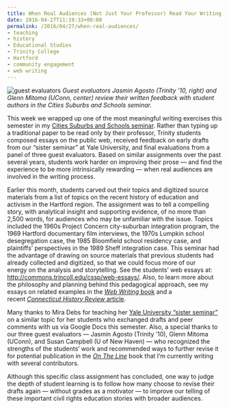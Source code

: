 ```yaml
---
title: When Real Audiences (Not Just Your Professor) Read Your Writing
date: 2016-04-27T11:19:33+00:00
permalink: /2016/04/27/when-real-audiences/
- teaching
- history
- Educational Studies
- Trinity College
- Hartford
- community engagement
- web writing
---
```


![guest evaluators](/images/2016/2016-04-25-Educ308-Mitoma-Agosto.jpg)
*Guest evaluators Jasmin Agosto (Trinity '10, right) and Glenn Mitoma (UConn, center) review their written feedback with student authors in the Cities Suburbs and Schools seminar.*

This week we wrapped up one of the most meaningful writing exercises this semester in my [Cities Suburbs and Schools seminar](http://commons.trincoll.edu/cssp/seminar/). Rather than typing up a traditional paper to be read only by their professor, Trinity students composed essays on the public web, received feedback on early drafts from our &#8220;sister seminar&#8221; at Yale University, and final evaluations from a panel of three guest evaluators. Based on similar assignments over the past several years, students work harder on improving their prose &#8212; and find the experience to be more intrinsically rewarding &#8212; when real audiences are involved in the writing process.

Earlier this month, students carved out their topics and digitized source materials from a list of topics on the recent history of education and activism in the Hartford region. The assignment was to tell a compelling story, with analytical insight and supporting evidence, of no more than 2,500 words, for audiences who may be unfamiliar with the issue. Topics included the 1960s Project Concern city-suburban integration program, the 1969 Hartford documentary film interviews, the 1970s Lumpkin school desegregation case, the 1985 Bloomfield school residency case, and plaintiffs&#8217; perspectives in the 1989 Sheff integration case. This seminar had the advantage of drawing on source materials that previous students had already collected and digitized, so that we could focus more of our energy on the analysis and storytelling. See the students&#8217; web essays at: <http://commons.trincoll.edu/cssp/web-essays/>. Also, to learn more about the philosophy and planning behind this pedagogical approach, see my essays on related examples in the [_Web Writing_ book](http://webwriting.trincoll.edu) and a recent [_Connecticut History Review_ article](http://ontheline.trincoll.edu).

Many thanks to Mira Debs for teaching her [Yale University &#8220;sister seminar&#8221;](https://citiessuburbsschoolchoice.wordpress.com/) on a similar topic for her students who exchanged drafts and peer comments with us via Google Docs this semester. Also, a special thanks to our three guest evaluators &#8212; Jasmin Agosto (Trinity &#8217;10), Glenn Mitoma (UConn), and Susan Campbell (U of New Haven) &#8212; who recognized the strengths of the students&#8217; work and recommended ways to further revise it for potential publication in the _[On The Line](http://ontheline.trincoll.edu)_ book that I&#8217;m currently writing with several contributors.

Although this specific class assignment has concluded, one way to judge the depth of student learning is to follow how many choose to revise their drafts again &#8212; without grades as a motivator &#8212; to improve our telling of these important civil rights education stories with broader audiences.
